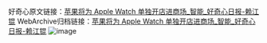 好奇心原文链接：[苹果将为 Apple Watch 单独开店进商场_智能_好奇心日报-赖江锟](https://www.qdaily.com/articles/7472.html)
WebArchive归档链接：[苹果将为 Apple Watch 单独开店进商场_智能_好奇心日报-赖江锟](http://web.archive.org/web/20190623172359/https://www.qdaily.com/articles/7472.html)
![image](http://ww3.sinaimg.cn/large/007d5XDply1g3wjfnoojoj30u02oq4qp)